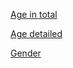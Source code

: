 
[Age in total](https://chart-studio.plotly.com/~sabalunax/21.embed)

[Age detailed](https://chart-studio.plotly.com/~sabalunax/17.embed)

[Gender](https://chart-studio.plotly.com/~sabalunax/19.embed?link=hide&logo=false&modebar=false)






